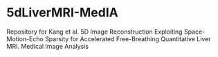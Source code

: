 # 5dLiverMRI-MedIA
Repository for Kang et al. 5D Image Reconstruction Exploiting Space-Motion-Echo Sparsity for Accelerated Free-Breathing Quantitative Liver MRI. Medical Image Analysis
